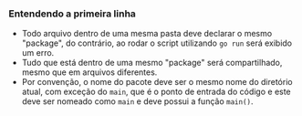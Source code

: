 ### Entendendo a primeira linha

- Todo arquivo dentro de uma mesma pasta deve declarar o mesmo "package", do contrário, ao rodar o script utilizando
`go run` será exibido um erro.
- Tudo que está dentro de uma mesmo "package" será compartilhado, mesmo que em arquivos diferentes.
- Por convenção, o nome do pacote deve ser o mesmo nome do diretório atual, com exceção do `main`, que é o ponto de
entrada do código e este deve ser nomeado como `main` e deve possui a função `main()`.